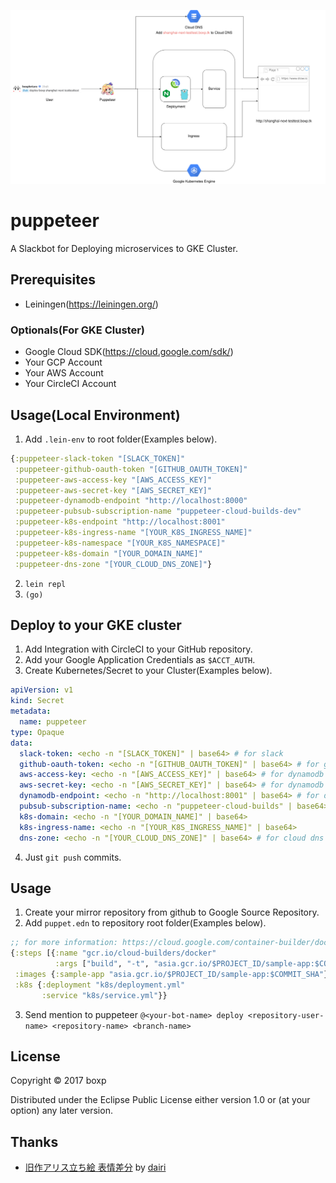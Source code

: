 ![puppeteer-flow](puppeteer-flow.png)

# puppeteer

A Slackbot for Deploying microservices to GKE Cluster.

## Prerequisites

- Leiningen(https://leiningen.org/)

### Optionals(For GKE Cluster)

- Google Cloud SDK(https://cloud.google.com/sdk/)
- Your GCP Account
- Your AWS Account
- Your CircleCI Account

## Usage(Local Environment)

1. Add `.lein-env` to root folder(Examples below).

```clj
{:puppeteer-slack-token "[SLACK_TOKEN]"
 :puppeteer-github-oauth-token "[GITHUB_OAUTH_TOKEN]"
 :puppeteer-aws-access-key "[AWS_ACCESS_KEY]"
 :puppeteer-aws-secret-key "[AWS_SECRET_KEY]"
 :puppeteer-dynamodb-endpoint "http://localhost:8000"
 :puppeteer-pubsub-subscription-name "puppeteer-cloud-builds-dev"
 :puppeteer-k8s-endpoint "http://localhost:8001"
 :puppeteer-k8s-ingress-name "[YOUR_K8S_INGRESS_NAME]"
 :puppeteer-k8s-namespace "[YOUR_K8S_NAMESPACE]"
 :puppeteer-k8s-domain "[YOUR_DOMAIN_NAME]"
 :puppeteer-dns-zone "[YOUR_CLOUD_DNS_ZONE]"}
```

2. `lein repl`
3. `(go)`

## Deploy to your GKE cluster

1. Add Integration with CircleCI to your GitHub repository.
2. Add your Google Application Credentials as `$ACCT_AUTH`.
3. Create Kubernetes/Secret to your Cluster(Examples below).

```yml
apiVersion: v1
kind: Secret
metadata:
  name: puppeteer
type: Opaque
data:
  slack-token: <echo -n "[SLACK_TOKEN]" | base64> # for slack
  github-oauth-token: <echo -n "[GITHUB_OAUTH_TOKEN]" | base64> # for github
  aws-access-key: <echo -n "[AWS_ACCESS_KEY]" | base64> # for dynamodb
  aws-secret-key: <echo -n "[AWS_SECRET_KEY]" | base64> # for dynamodb
  dynamodb-endpoint: <echo -n "http://localhost:8001" | base64> # for dynamodb
  pubsub-subscription-name: <echo -n "puppeteer-cloud-builds" | base64> # for cloud pubsub
  k8s-domain: <echo -n "[YOUR_DOMAIN_NAME]" | base64>
  k8s-ingress-name: <echo -n "[YOUR_K8S_INGRESS_NAME]" | base64>
  dns-zone: <echo -n "[YOUR_CLOUD_DNS_ZONE]" | base64> # for cloud dns
```

4. Just `git push` commits.

## Usage

1. Create your mirror repository from github to Google Source Repository.
2. Add `puppet.edn` to repository root folder(Examples below).

```clj
;; for more information: https://cloud.google.com/container-builder/docs/build-config#build_steps
{:steps [{:name "gcr.io/cloud-builders/docker"
          :args ["build", "-t", "asia.gcr.io/$PROJECT_ID/sample-app:$COMMIT_SHA", "."]} ]
 :images {:sample-app "asia.gcr.io/$PROJECT_ID/sample-app:$COMMIT_SHA"}
 :k8s {:deployment "k8s/deployment.yml"
       :service "k8s/service.yml"}}
```

3. Send mention to puppeteer `@<your-bot-name> deploy <repository-user-name> <repository-name> <branch-name>`

## License

Copyright © 2017 boxp

Distributed under the Eclipse Public License either version 1.0 or (at
your option) any later version.

## Thanks

- [旧作アリス立ち絵 表情差分](https://www.pixiv.net/member_illust.php?mode=medium&illust_id=54550636) by [dairi](https://www.pixiv.net/member.php?id=4920496)
